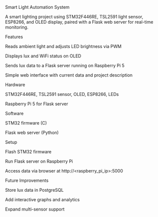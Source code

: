 Smart Light Automation System

A smart lighting project using STM32F446RE, TSL2591 light sensor, ESP8266, and OLED display, paired with a Flask web server for real-time monitoring.

Features

Reads ambient light and adjusts LED brightness via PWM

Displays lux and WiFi status on OLED

Sends lux data to a Flask server running on Raspberry Pi 5

Simple web interface with current data and project description

Hardware

STM32F446RE, TSL2591 sensor, OLED, ESP8266, LEDs

Raspberry Pi 5 for Flask server

Software

STM32 firmware (C)

Flask web server (Python)

Setup

Flash STM32 firmware

Run Flask server on Raspberry Pi

Access data via browser at http://<raspberry_pi_ip>:5000

Future Improvements

Store lux data in PostgreSQL

Add interactive graphs and analytics

Expand multi-sensor support
